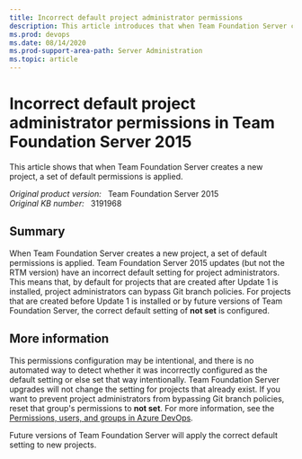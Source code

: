 ```yaml
---
title: Incorrect default project administrator permissions
description: This article introduces that when Team Foundation Server creates a new project, a set of default permissions is applied. Certain versions of Team Foundation Server 2015 incorrectly set the permissions to bypass branch policy for Git repos on project administrators.
ms.prod: devops
ms.date: 08/14/2020
ms.prod-support-area-path: Server Administration
ms.topic: article
---
```

# Incorrect default project administrator permissions in Team Foundation Server 2015

This article shows that when Team Foundation Server creates a new project, a set of default permissions is applied.

_Original product version:_ &nbsp; Team Foundation Server 2015  
_Original KB number:_ &nbsp; 3191968

## Summary

When Team Foundation Server creates a new project, a set of default permissions is applied. Team Foundation Server 2015 updates (but not the RTM version) have an incorrect default setting for project administrators. This means that, by default for projects that are created after Update 1 is installed, project administrators can bypass Git branch policies. For projects that are created before Update 1 is installed or by future versions of Team Foundation Server, the correct default setting of **not set** is configured.

## More information

This permissions configuration may be intentional, and there is no automated way to detect whether it was incorrectly configured as the default setting or else set that way intentionally. Team Foundation Server upgrades will not change the setting for projects that already exist. If you want to prevent project administrators from bypassing Git branch policies, reset that group's permissions to **not set**. For more information, see the [Permissions, users, and groups in Azure DevOps](/azure/devops/organizations/security/permissions).

Future versions of Team Foundation Server will apply the correct default setting to new projects.
